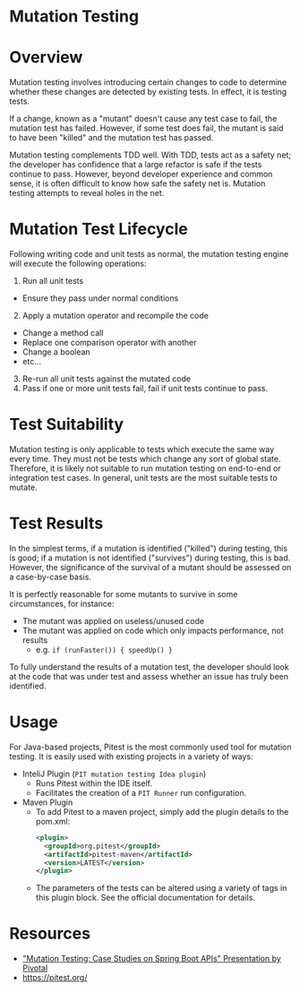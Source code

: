 Mutation Testing
================

# Overview
Mutation testing involves introducing certain changes to code to determine whether these changes are detected by existing tests. In effect, it is testing tests.

If a change, known as a "mutant" doesn't cause any test case to fail, the mutation test has failed. However, if some test does fail, the mutant is said to have been "killed" and the mutation test has passed.

Mutation testing complements TDD well. With TDD, tests act as a safety net; the developer has confidence that a large refactor is safe if the tests continue to pass. However, beyond developer experience and common sense, it is often difficult to know how safe the safety net is. Mutation testing attempts to reveal holes in the net.

# Mutation Test Lifecycle
Following writing code and unit tests as normal, the mutation testing engine will execute the following operations:

1. Run all unit tests
  * Ensure they pass under normal conditions
2. Apply a mutation operator and recompile the code
  * Change a method call
  * Replace one comparison operator with another
  * Change a boolean
  * etc...
3. Re-run all unit tests against the mutated code
4. Pass if one or more unit tests fail, fail if unit tests continue to pass.

# Test Suitability
Mutation testing is only applicable to tests which execute the same way every time. They must not be tests which change any sort of global state. Therefore, it is likely not suitable to run mutation testing on end-to-end or integration test cases. In general, unit tests are the most suitable tests to mutate.

# Test Results
In the simplest terms, if a mutation is identified ("killed") during testing, this is good; if a mutation is not identified ("survives") during testing, this is bad. However, the significance of the survival of a mutant should be assessed on a case-by-case basis.

It is perfectly reasonable for some mutants to survive in some circumstances, for instance:
* The mutant was applied on useless/unused code
* The mutant was applied on code which only impacts performance, not results
  * e.g. `if (runFaster()) { speedUp() }`

To fully understand the results of a mutation test, the developer should look at the code that was under test and assess whether an issue has truly been identified.

# Usage

For Java-based projects, Pitest is the most commonly used tool for mutation testing. It is easily used with existing projects in a variety of ways:

* InteliJ Plugin (`PIT mutation testing Idea plugin`)
  * Runs Pitest within the IDE itself.
  * Facilitates the creation of a `PIT Runner` run configuration.
* Maven Plugin
  * To add Pitest to a maven project, simply add the plugin details to the pom.xml:
    ```xml
    <plugin>
      <groupId>org.pitest</groupId>
      <artifactId>pitest-maven</artifactId>
      <version>LATEST</version>
    </plugin>
    ```
  * The parameters of the tests can be altered using a variety of tags in this plugin block. See the official documentation for details.

# Resources
* ["Mutation Testing: Case Studies on Spring Boot APIs" Presentation by Pivotal](https://www.youtube.com/watch?v=88fDcPurp-Y)
* https://pitest.org/
